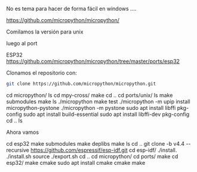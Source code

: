 No es tema para hacer de forma fácil en windows ....

https://github.com/micropython/micropython/

Comilamos la versión para unix


luego al port 

ESP32 https://github.com/micropython/micropython/tree/master/ports/esp32



Clonamos el repositorio con:

```sh
git clone https://github.com/micropython/micropython.git
```

cd micropython/
ls
cd mpy-cross/
make
cd ..
cd ports/unix/
ls
make submodules 
make
ls
./micropython 
make test
./micropython -m upip install micropython-pystone
./micropython -m pystone
sudo apt install libffi pkg-config
sudo apt install build-essential
sudo apt install libffi-dev pkg-config
cd ..
ls

Ahora vamos 

cd esp32
make submodules
make deplibs
make
ls
cd ..
git clone -b v4.4 --recursive https://github.com/espressif/esp-idf.git
cd esp-idf/
./install.
./install.sh 
source ./export.sh
cd ..
cd micropython/
cd ports/
make
cd esp32/
make
cmake
sudo apt install cmake
cmake
make
